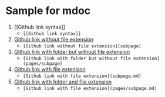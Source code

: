 # Sample for mdoc

1. [[Github link syntax]]
    * ```[[Github link syntax]]```
2. [Github link without file extension ](subpage)
    * ```[Github link without file extension](subpage)```
2. [Github link with folder but without file extension](pages/subpage)
    * ```[Github link with folder but without file extension](pages/subpage)```
3. [Github link with file extension](subpage.md)
    * ```[Github link with file extension](subpage.md)```
3. [Github link with folder and file extension](pages/subpage.md)
    * ```[Github link with file extension](pages/subpage.md)```